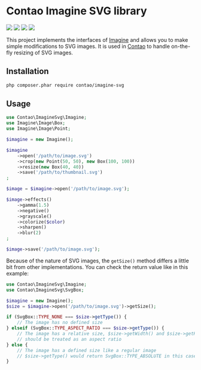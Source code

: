 Contao Imagine SVG library
==========================

[![](https://img.shields.io/github/actions/workflow/status/contao/imagine-svg/ci.yml?branch=1.x&style=flat-square)](https://github.com/contao/imagine-svg/actions?query=branch%3A1.x)
[![](https://img.shields.io/codecov/c/github/contao/imagine-svg/1.x.svg?style=flat-square)](https://codecov.io/gh/contao/imagine-svg)
[![](https://img.shields.io/packagist/v/contao/imagine-svg.svg?style=flat-square)](https://packagist.org/packages/contao/imagine-svg)
[![](https://img.shields.io/packagist/dt/contao/imagine-svg.svg?style=flat-square)](https://packagist.org/packages/contao/imagine-svg)

This project implements the interfaces of [Imagine][1] and allows you to make
simple modifications to SVG images. It is used in [Contao][2] to handle
on-the-fly resizing of SVG images.

Installation
------------

```sh
php composer.phar require contao/imagine-svg
```

Usage
-----

```php
use Contao\ImagineSvg\Imagine;
use Imagine\Image\Box;
use Imagine\Image\Point;

$imagine = new Imagine();

$imagine
    ->open('/path/to/image.svg')
    ->crop(new Point(50, 50), new Box(100, 100))
    ->resize(new Box(40, 40))
    ->save('/path/to/thumbnail.svg')
;

$image = $imagine->open('/path/to/image.svg');

$image->effects()
    ->gamma(1.5)
    ->negative()
    ->grayscale()
    ->colorize($color)
    ->sharpen()
    ->blur(2)
;

$image->save('/path/to/image.svg');
```

Because of the nature of SVG images, the `getSize()` method differs a little bit
from other implementations. You can check the return value like in this example:

```php
use Contao\ImagineSvg\Imagine;
use Contao\ImagineSvg\SvgBox;

$imagine = new Imagine();
$size = $imagine->open('/path/to/image.svg')->getSize();

if (SvgBox::TYPE_NONE === $size->getType()) {
    // The image has no defined size
} elseif (SvgBox::TYPE_ASPECT_RATIO === $size->getType()) {
    // The image has a relative size, $size->getWidth() and $size->getHeight()
    // should be treated as an aspect ratio
} else {
    // The image has a defined size like a regular image
    // $size->getType() would return SvgBox::TYPE_ABSOLUTE in this case
}
```

[1]: https://github.com/avalanche123/Imagine
[2]: https://contao.org
